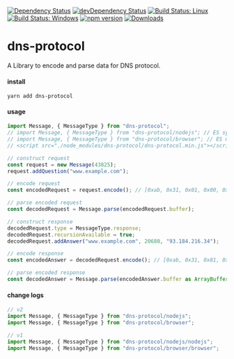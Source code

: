 [![Dependency Status](https://david-dm.org/plantain-00/dns-protocol.svg)](https://david-dm.org/plantain-00/dns-protocol)
[![devDependency Status](https://david-dm.org/plantain-00/dns-protocol/dev-status.svg)](https://david-dm.org/plantain-00/dns-protocol#info=devDependencies)
[![Build Status: Linux](https://travis-ci.org/plantain-00/dns-protocol.svg?branch=master)](https://travis-ci.org/plantain-00/dns-protocol)
[![Build Status: Windows](https://ci.appveyor.com/api/projects/status/github/plantain-00/dns-protocol?branch=master&svg=true)](https://ci.appveyor.com/project/plantain-00/dns-protocol/branch/master)
[![npm version](https://badge.fury.io/js/dns-protocol.svg)](https://badge.fury.io/js/dns-protocol)
[![Downloads](https://img.shields.io/npm/dm/dns-protocol.svg)](https://www.npmjs.com/package/dns-protocol)

# dns-protocol
A Library to encode and parse data for DNS protocol.

#### install

`yarn add dns-protocol`

#### usage

```ts
import Message, { MessageType } from "dns-protocol";
// import Message, { MessageType } from "dns-protocol/nodejs"; // ES syntax
// import Message, { MessageType } from "dns-protocol/browser"; // ES module
// <script src="./node_modules/dns-protocol/dns-protocol.min.js"></script>

// construct request
const request = new Message(43825);
request.addQuestion("www.example.com");

// encode request
const encodedRequest = request.encode(); // [0xab, 0x31, 0x01, 0x00, 0x00, 0x01, 0x00, 0x00, 0x00, 0x00, 0x00, 0x00, 0x03, 0x77, 0x77, 0x77, 0x07, 0x65, 0x78, 0x61, 0x6d, 0x70, 0x6c, 0x65, 0x03, 0x63, 0x6f, 0x6d, 0x00, 0x00, 0x01, 0x00, 0x01]

// parse encoded request
const decodedRequest = Message.parse(encodedRequest.buffer);

// construct response
decodedRequest.type = MessageType.response;
decodedRequest.recursionAvailable = true;
decodedRequest.addAnswer("www.example.com", 20680, "93.184.216.34");

// encode response
const encodedAnswer = decodedRequest.encode(); // [0xab, 0x31, 0x81, 0x80, 0x00, 0x01, 0x00, 0x01, 0x00, 0x00, 0x00, 0x00, 0x03, 0x77, 0x77, 0x77, 0x07, 0x65, 0x78, 0x61, 0x6d, 0x70, 0x6c, 0x65, 0x03, 0x63, 0x6f, 0x6d, 0x00, 0x00, 0x01, 0x00, 0x01, 0xc0, 0x0c, 0x00, 0x01, 0x00, 0x01, 0x00, 0x00, 0x50, 0xc8, 0x00, 0x04, 0x5d, 0xb8, 0xd8, 0x22]

// parse encoded response
const decodedAnswer = Message.parse(encodedAnswer.buffer as ArrayBuffer);
```

#### change logs

```ts
// v2
import Message, { MessageType } from "dns-protocol/nodejs";
import Message, { MessageType } from "dns-protocol/browser";

// v1
import Message, { MessageType } from "dns-protocol/nodejs/nodejs";
import Message, { MessageType } from "dns-protocol/browser/browser";
```
